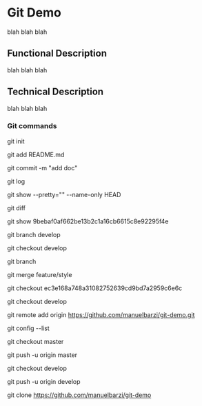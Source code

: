 # Git Demo

blah blah blah

## Functional Description

blah blah blah

## Technical Description

blah blah blah

### Git commands

git init

git add README.md

git commit -m "add doc"

git log

git show --pretty="" --name-only HEAD

git diff

git show 9bebaf0af662be13b2c1a16cb6615c8e92295f4e

git branch develop

git checkout develop

git branch

git merge feature/style

git checkout ec3e168a748a31082752639cd9bd7a2959c6e6c

git checkout develop

git remote add origin https://github.com/manuelbarzi/git-demo.git

git config --list

git checkout master

git push -u origin master

git checkout develop

git push -u origin develop

git clone https://github.com/manuelbarzi/git-demo